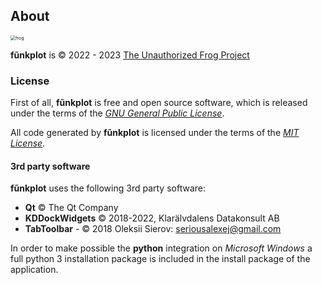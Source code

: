 ## About

<img src="/home/fld/work/p/geodraw/help/mds/imgs/frog.png" alt="frog" style="zoom:50%;" />

**fũnkplot** is © 2022 - 2023 [The Unauthorized Frog Project](https://www.facebook.com/TheUnauthorizedFrog/) 

### License

First of all, **fũnkplot** is free and open source software, which is released under the terms of the *[GNU General Public License](https://opensource.org/licenses/GPL-3.0)*.

All code generated by **fũnkplot** is licensed under the terms of the *[MIT License](https://opensource.org/licenses/MIT)*.

#### 3rd party software

**fũnkplot** uses the following 3rd party software:

- **Qt** © The Qt Company
- **KDDockWidgets** © 2018-2022, Klarälvdalens Datakonsult AB
- **TabToolbar** - © 2018 Oleksii Sierov: <seriousalexej@gmail.com>

In order to make possible the **python** integration on *Microsoft Windows*  a full python 3 installation package is included in the install package of the application.
